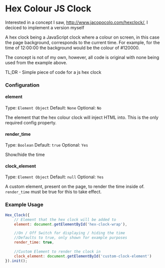 Hex Colour JS Clock
============

Interested in a concept I saw, http://www.jacopocolo.com/hexclock/, I deciced to implement a version myself

A hex clock being a JavaScript clock where a colour on screen, in this case the page background, corresponds to the current time. For example, for the time of 12:00:00 the background would be the colour of #120000.

The concept is not of my own, however, all code is original with none being used from the example above.

TL;DR - Simple piece of code for a js hex clock

### Configuration

#### element

Type: `Element Object`
Default: `None`
Optional: `No`

The element that the hex colour clock will inject HTML into. 
This is the only required config property.

#### render_time

Type: `Boolean`
Default: `true`
Optional: `Yes`

Show/hide the time

#### clock_element

Type: `Element Object`
Default: `null`
Optional: `Yes`

A custom element, present on the page, to render the time inside of. `render_time` must be true for this to take effect.

### Example Usage

```js
Hex_Clock({
    // Element that the hex clock will be added to
    element: document.getElementById('hex-clock-wrap'),

    //On / Off Switch for displaying / hiding the time
    //Defaults to true, only shown for example purposes
    render_time: true,
        
    //Custom Element to render the clock in
    clock_element: document.getElementById('custom-clock-element')
}).init();
```
